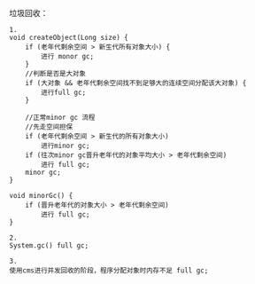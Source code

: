 垃圾回收：  
	
	1.
	void createObject(Long size) {
		if (老年代剩余空间 > 新生代所有对象大小) {
			进行 monor gc;		
		}
		//判断是否是大对象
		if (大对象 && 老年代剩余空间找不到足够大的连续空间分配该大对象) {
			进行full gc;
		}
		
		//正常minor gc 流程
		//先走空间担保
		if (老年代剩余空间 > 新生代的所有对象大小)
			进行minor gc;
		if (往次minor gc晋升老年代的对象平均大小 > 老年代剩余空间)
			进行 full gc;
		minor gc;
	}
	
	void minorGc() {
		if (晋升老年代的对象大小 > 老年代剩余空间) 
			进行 full gc;
	}

	2.
	System.gc() full gc;
	
	3.
	使用cms进行并发回收的阶段，程序分配对象时内存不足 full gc;